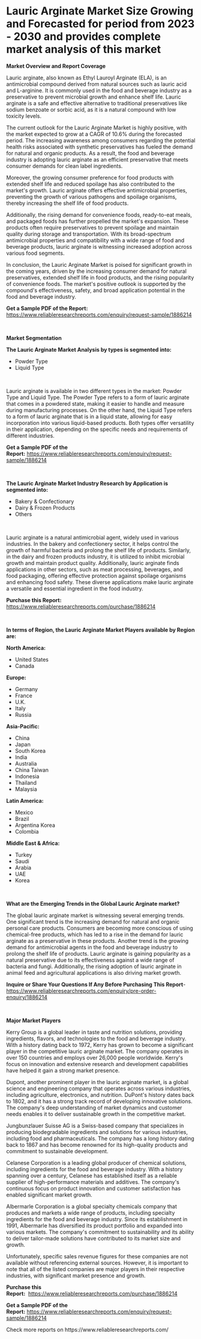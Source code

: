 <p><h1>Lauric Arginate Market Size Growing and Forecasted for period from 2023 - 2030 and provides complete market analysis of this market</h1></p><p><strong>Market Overview and Report Coverage</strong></p>
<p><p>Lauric arginate, also known as Ethyl Lauroyl Arginate (ELA), is an antimicrobial compound derived from natural sources such as lauric acid and L-arginine. It is commonly used in the food and beverage industry as a preservative to prevent microbial growth and enhance shelf life. Lauric arginate is a safe and effective alternative to traditional preservatives like sodium benzoate or sorbic acid, as it is a natural compound with low toxicity levels.</p><p>The current outlook for the Lauric Arginate Market is highly positive, with the market expected to grow at a CAGR of 10.6% during the forecasted period. The increasing awareness among consumers regarding the potential health risks associated with synthetic preservatives has fueled the demand for natural and organic products. As a result, the food and beverage industry is adopting lauric arginate as an efficient preservative that meets consumer demands for clean label ingredients.</p><p>Moreover, the growing consumer preference for food products with extended shelf life and reduced spoilage has also contributed to the market's growth. Lauric arginate offers effective antimicrobial properties, preventing the growth of various pathogens and spoilage organisms, thereby increasing the shelf life of food products.</p><p>Additionally, the rising demand for convenience foods, ready-to-eat meals, and packaged foods has further propelled the market's expansion. These products often require preservatives to prevent spoilage and maintain quality during storage and transportation. With its broad-spectrum antimicrobial properties and compatibility with a wide range of food and beverage products, lauric arginate is witnessing increased adoption across various food segments.</p><p>In conclusion, the Lauric Arginate Market is poised for significant growth in the coming years, driven by the increasing consumer demand for natural preservatives, extended shelf life in food products, and the rising popularity of convenience foods. The market's positive outlook is supported by the compound's effectiveness, safety, and broad application potential in the food and beverage industry.</p></p>
<p><strong>Get a Sample PDF of the Report:</strong> <a href="https://www.reliableresearchreports.com/enquiry/request-sample/1886214">https://www.reliableresearchreports.com/enquiry/request-sample/1886214</a></p>
<p>&nbsp;</p>
<p><strong>Market Segmentation</strong></p>
<p><strong>The Lauric Arginate Market Analysis by types is segmented into:</strong></p>
<p><ul><li>Powder Type</li><li>Liquid Type</li></ul></p>
<p>&nbsp;</p>
<p><p>Lauric arginate is available in two different types in the market: Powder Type and Liquid Type. The Powder Type refers to a form of lauric arginate that comes in a powdered state, making it easier to handle and measure during manufacturing processes. On the other hand, the Liquid Type refers to a form of lauric arginate that is in a liquid state, allowing for easy incorporation into various liquid-based products. Both types offer versatility in their application, depending on the specific needs and requirements of different industries.</p></p>
<p><strong>Get a Sample PDF of the Report:</strong>&nbsp;<a href="https://www.reliableresearchreports.com/enquiry/request-sample/1886214">https://www.reliableresearchreports.com/enquiry/request-sample/1886214</a></p>
<p>&nbsp;</p>
<p><strong>The Lauric Arginate Market Industry Research by Application is segmented into:</strong></p>
<p><ul><li>Bakery & Confectionary</li><li>Dairy & Frozen Products</li><li>Others</li></ul></p>
<p>&nbsp;</p>
<p><p>Lauric arginate is a natural antimicrobial agent, widely used in various industries. In the bakery and confectionery sector, it helps control the growth of harmful bacteria and prolong the shelf life of products. Similarly, in the dairy and frozen products industry, it is utilized to inhibit microbial growth and maintain product quality. Additionally, lauric arginate finds applications in other sectors, such as meat processing, beverages, and food packaging, offering effective protection against spoilage organisms and enhancing food safety. These diverse applications make lauric arginate a versatile and essential ingredient in the food industry.</p></p>
<p><strong>Purchase this Report:</strong>&nbsp; <a href="https://www.reliableresearchreports.com/purchase/1886214">https://www.reliableresearchreports.com/purchase/1886214</a></p>
<p>&nbsp;</p>
<p><strong>In terms of Region, the Lauric Arginate Market Players available by Region are:</strong></p>
<p>
    <p> <strong> North America: </strong>
        <ul>
            <li>United States</li>
            <li>Canada</li>
        </ul>
        </p> 
    <p> <strong> Europe: </strong>
        <ul>
            <li>Germany</li>
            <li>France</li>
            <li>U.K.</li>
            <li>Italy</li>
            <li>Russia</li>
        </ul>
        </p> 
    <p> <strong> Asia-Pacific: </strong>
        <ul>
            <li>China</li>
            <li>Japan</li>
            <li>South Korea</li>
            <li>India</li>
            <li>Australia</li>
            <li>China Taiwan</li>
            <li>Indonesia</li>
            <li>Thailand</li>
            <li>Malaysia</li>
        </ul>
        </p> 
    <p> <strong> Latin America: </strong>
        <ul>
            <li>Mexico</li>
            <li>Brazil</li>
            <li>Argentina Korea</li>
            <li>Colombia</li>
        </ul>
        </p> 
    <p> <strong> Middle East & Africa: </strong>
        <ul>
            <li>Turkey</li>
            <li>Saudi</li>
            <li>Arabia</li>
            <li>UAE</li>
            <li>Korea</li>
        </ul>
    </p>
    </p>
<p>&nbsp;</p>
<p><strong>What are the Emerging Trends in the Global Lauric Arginate market?</strong></p>
<p><p>The global lauric arginate market is witnessing several emerging trends. One significant trend is the increasing demand for natural and organic personal care products. Consumers are becoming more conscious of using chemical-free products, which has led to a rise in the demand for lauric arginate as a preservative in these products. Another trend is the growing demand for antimicrobial agents in the food and beverage industry to prolong the shelf life of products. Lauric arginate is gaining popularity as a natural preservative due to its effectiveness against a wide range of bacteria and fungi. Additionally, the rising adoption of lauric arginate in animal feed and agricultural applications is also driving market growth.</p></p>
<p><strong>Inquire or Share Your Questions If Any Before Purchasing This Report</strong>- <a href="https://www.reliableresearchreports.com/enquiry/pre-order-enquiry/1886214">https://www.reliableresearchreports.com/enquiry/pre-order-enquiry/1886214</a></p>
<p>&nbsp;</p>
<p><strong>Major Market Players</strong></p>
<p><p>Kerry Group is a global leader in taste and nutrition solutions, providing ingredients, flavors, and technologies to the food and beverage industry. With a history dating back to 1972, Kerry has grown to become a significant player in the competitive lauric arginate market. The company operates in over 150 countries and employs over 26,000 people worldwide. Kerry's focus on innovation and extensive research and development capabilities have helped it gain a strong market presence.</p><p>Dupont, another prominent player in the lauric arginate market, is a global science and engineering company that operates across various industries, including agriculture, electronics, and nutrition. DuPont's history dates back to 1802, and it has a strong track record of developing innovative solutions. The company's deep understanding of market dynamics and customer needs enables it to deliver sustainable growth in the competitive market.</p><p>Jungbunzlauer Suisse AG is a Swiss-based company that specializes in producing biodegradable ingredients and solutions for various industries, including food and pharmaceuticals. The company has a long history dating back to 1867 and has become renowned for its high-quality products and commitment to sustainable development.</p><p>Celanese Corporation is a leading global producer of chemical solutions, including ingredients for the food and beverage industry. With a history spanning over a century, Celanese has established itself as a reliable supplier of high-performance materials and additives. The company's continuous focus on product innovation and customer satisfaction has enabled significant market growth.</p><p>Albermarle Corporation is a global specialty chemicals company that produces and markets a wide range of products, including specialty ingredients for the food and beverage industry. Since its establishment in 1991, Albermarle has diversified its product portfolio and expanded into various markets. The company's commitment to sustainability and its ability to deliver tailor-made solutions have contributed to its market size and growth.</p><p>Unfortunately, specific sales revenue figures for these companies are not available without referencing external sources. However, it is important to note that all of the listed companies are major players in their respective industries, with significant market presence and growth.</p></p>
<p><strong>Purchase this Report:</strong>&nbsp;&nbsp;<a href="https://www.reliableresearchreports.com/purchase/1886214">https://www.reliableresearchreports.com/purchase/1886214</a></p>
<p></p>
<p><strong>Get a Sample PDF of the Report:</strong>&nbsp;<a href="https://www.reliableresearchreports.com/enquiry/request-sample/1886214">https://www.reliableresearchreports.com/enquiry/request-sample/1886214</a></p>
<p>Check more reports on https://www.reliableresearchreports.com/</p>